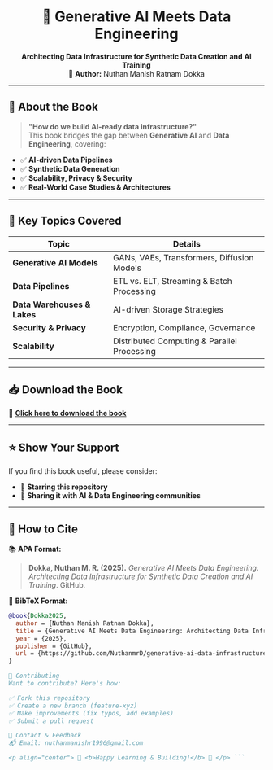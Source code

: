 <h1 align="center">🚀 Generative AI Meets Data Engineering</h1>

<p align="center">
  <b>Architecting Data Infrastructure for Synthetic Data Creation and AI Training</b><br>
  📖 <b>Author:</b> Nuthan Manish Ratnam Dokka
</p>

---

## 🌟 About the Book  
> **"How do we build AI-ready data infrastructure?"**  
This book bridges the gap between **Generative AI** and **Data Engineering**, covering:
- ✅ **AI-driven Data Pipelines**  
- ✅ **Synthetic Data Generation**  
- ✅ **Scalability, Privacy & Security**  
- ✅ **Real-World Case Studies & Architectures**  

---

## 📌 Key Topics Covered  
| Topic                     | Details |
|---------------------------|---------|
| **Generative AI Models**  | GANs, VAEs, Transformers, Diffusion Models |
| **Data Pipelines**        | ETL vs. ELT, Streaming & Batch Processing |
| **Data Warehouses & Lakes** | AI-driven Storage Strategies |
| **Security & Privacy**    | Encryption, Compliance, Governance |
| **Scalability**           | Distributed Computing & Parallel Processing |

---

## 📥 Download the Book  
📄 **[Click here to download the book](https://github.com/NuthanmrD/generative-ai-data-infrastructure/blob/main/book_of_Generative_AI_Meets_Data_Engineering.pdf)**  

---

## ⭐ Show Your Support  
If you find this book useful, please consider:  
- 🌟 **Starring this repository**  
- 📢 **Sharing it with AI & Data Engineering communities**  

---

## 📝 How to Cite  
📚 **APA Format:**  
> **Dokka, Nuthan M. R. (2025).** *Generative AI Meets Data Engineering: Architecting Data Infrastructure for Synthetic Data Creation and AI Training*. GitHub.  

📖 **BibTeX Format:**  
```bibtex
@book{Dokka2025,
  author = {Nuthan Manish Ratnam Dokka},
  title = {Generative AI Meets Data Engineering: Architecting Data Infrastructure for Synthetic Data Creation and AI Training},
  year = {2025},
  publisher = {GitHub},
  url = {https://github.com/NuthanmrD/generative-ai-data-infrastructure}
}

🤝 Contributing
Want to contribute? Here's how:

✅ Fork this repository
✅ Create a new branch (feature-xyz)
✅ Make improvements (fix typos, add examples)
✅ Submit a pull request

📧 Contact & Feedback
📬 Email: nuthanmanishr1996@gmail.com

<p align="center"> 🚀 <b>Happy Learning & Building!</b> 🚀 </p> ```


